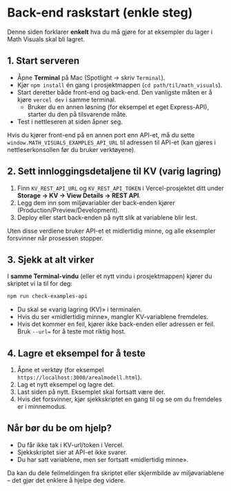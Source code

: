 # Back-end raskstart (enkle steg)

Denne siden forklarer **enkelt** hva du må gjøre for at eksempler du lager i Math Visuals skal bli lagret.

## 1. Start serveren

* Åpne **Terminal** på Mac (Spotlight → skriv `Terminal`).
* Kjør `npm install` én gang i prosjektmappen (`cd path/til/math_visuals`).
* Start deretter både front-end og back-end. Den vanligste måten er å kjøre `vercel dev` i samme terminal.
  * Bruker du en annen løsning (for eksempel et eget Express-API), starter du den på tilsvarende måte.
* Test i nettleseren at siden åpner seg.

Hvis du kjører front-end på en annen port enn API-et, må du sette `window.MATH_VISUALS_EXAMPLES_API_URL` til adressen til API-et (kan gjøres i nettleserkonsollen før du bruker verktøyene).

## 2. Sett innloggingsdetaljene til KV (varig lagring)

1. Finn `KV_REST_API_URL` og `KV_REST_API_TOKEN` i Vercel-prosjektet ditt under **Storage → KV → View Details → REST API**.
2. Legg dem inn som miljøvariabler der back-enden kjører (Production/Preview/Development).
3. Deploy eller start back-enden på nytt slik at variablene blir lest.

Uten disse verdiene bruker API-et et midlertidig minne, og alle eksempler forsvinner når prosessen stopper.

## 3. Sjekk at alt virker

I **samme Terminal-vindu** (eller et nytt vindu i prosjektmappen) kjører du skriptet vi la til for deg:

```bash
npm run check-examples-api
```

* Du skal se «varig lagring (KV)» i terminalen.
* Hvis du ser «midlertidig minne», mangler KV-variablene fremdeles.
* Hvis det kommer en feil, kjører ikke back-enden eller adressen er feil. Bruk `--url=` for å teste mot riktig host.

## 4. Lagre et eksempel for å teste

1. Åpne et verktøy (for eksempel `https://localhost:3000/arealmodell.html`).
2. Lag et nytt eksempel og lagre det.
3. Last siden på nytt. Eksemplet skal fortsatt være der.
4. Hvis det forsvinner, kjør sjekkskriptet en gang til og se om du fremdeles er i minnemodus.

## Når bør du be om hjelp?

* Du får ikke tak i KV-url/token i Vercel.
* Sjekkskriptet sier at API-et ikke svarer.
* Du har satt variablene, men ser fortsatt «midlertidig minne».

Da kan du dele feilmeldingen fra skriptet eller skjermbilde av miljøvariablene – det gjør det enklere å hjelpe deg videre.
